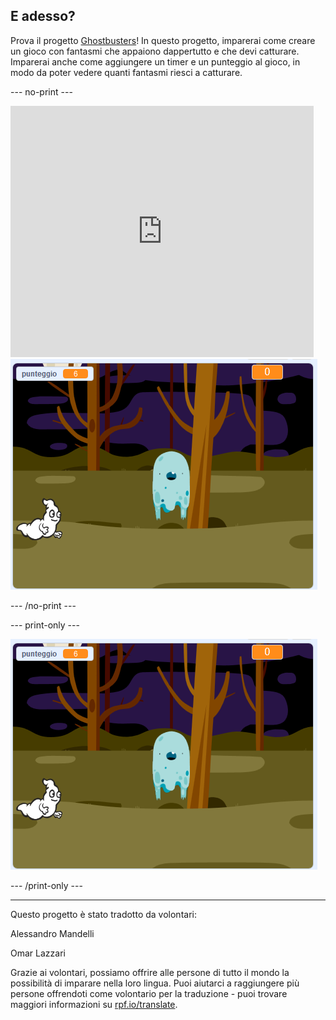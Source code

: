 ## E adesso?

Prova il progetto [Ghostbusters](https://projects.raspberrypi.org/it-IT/projects/ghostbusters?utm_source=pathway&utm_medium=whatnext&utm_campaign=projects)! In questo progetto, imparerai come creare un gioco con fantasmi che appaiono dappertutto e che devi catturare. Imparerai anche come aggiungere un timer e un punteggio al gioco, in modo da poter vedere quanti fantasmi riesci a catturare.

--- no-print ---

<div class="scratch-preview">
  <iframe allowtransparency="true" width="485" height="402" src="https://scratch.mit.edu/projects/embed/334699971/?autostart=false" frameborder="0" scrolling="no"></iframe>
  <img src="images/ghostbusters-static.png">
</div>

--- /no-print ---

--- print-only ---

![showcase](images/ghostbusters-static.png)

--- /print-only ---



***
Questo progetto è stato tradotto da volontari:

Alessandro Mandelli

Omar Lazzari

Grazie ai volontari, possiamo offrire alle persone di tutto il mondo la possibilità di imparare nella loro lingua. Puoi aiutarci a raggiungere più persone offrendoti come volontario per la traduzione - puoi trovare maggiori informazioni su [rpf.io/translate](https://rpf.io/translate).
